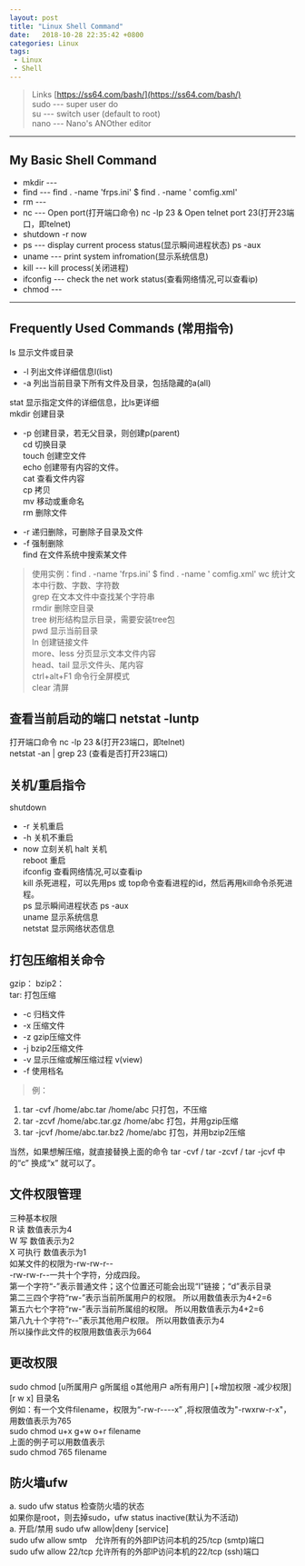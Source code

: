 ```yaml
---
layout: post
title: "Linux Shell Command"
date:   2018-10-28 22:35:42 +0800
categories: Linux
tags: 
 - Linux
 - Shell
---
```


> Links [https://ss64.com/bash/](https://ss64.com/bash/)  
> sudo --- super user do  
> su   --- switch user (default to root)  
> nano --- Nano's ANOther editor  
---
## My Basic Shell Command
+ mkdir ---
+ find --- find . -name 'frps.ini' $ find . -name ' comfig.xml' 
+ rm --- 
+ nc --- Open port(打开端口命令) nc -lp 23 & Open telnet port 23(打开23端口，即telnet)
+ shutdown -r now
+ ps --- display current process status(显示瞬间进程状态) ps -aux
+ uname --- print system infromation(显示系统信息)
+ kill --- kill process(关闭进程)
+ ifconfig --- check the net work status(查看网络情况,可以查看ip)
+ chmod ---
---
## Frequently Used Commands (常用指令)
ls 显示文件或目录  
+ -l 列出文件详细信息l(list)
+ -a 列出当前目录下所有文件及目录，包括隐藏的a(all)

stat 显示指定文件的详细信息，比ls更详细  
mkdir 创建目录  
- -p 创建目录，若无父目录，则创建p(parent)  
cd 切换目录  
touch 创建空文件  
echo 创建带有内容的文件。  
cat 查看文件内容   
cp 拷贝  
mv 移动或重命名  
rm 删除文件  
+ -r 递归删除，可删除子目录及文件
+ -f 强制删除  
find 在文件系统中搜索某文件  
> 使用实例：find . -name 'frps.ini' $ find . -name ' comfig.xml' 
wc 统计文本中行数、字数、字符数  
grep 在文本文件中查找某个字符串  
rmdir 删除空目录  
tree 树形结构显示目录，需要安装tree包  
pwd 显示当前目录  
ln 创建链接文件  
more、less 分页显示文本文件内容  
head、tail 显示文件头、尾内容  
ctrl+alt+F1 命令行全屏模式  
clear 清屏  
## 查看当前启动的端口 netstat -luntp  
打开端口命令 nc -lp 23 &(打开23端口，即telnet)  
netstat -an | grep 23 (查看是否打开23端口)  
## 关机/重启指令
shutdown  
 + -r 关机重启
 + -h 关机不重启
 + now 立刻关机
halt 关机  
reboot 重启  
ifconfig 查看网络情况,可以查看ip  
kill 杀死进程，可以先用ps 或 top命令查看进程的id，然后再用kill命令杀死进程。  
ps 显示瞬间进程状态 ps -aux  
uname 显示系统信息  
netstat 显示网络状态信息  

## 打包压缩相关命令
gzip： 
bzip2：  
tar: 打包压缩  
- -c 归档文件
- -x 压缩文件
- -z gzip压缩文件
- -j bzip2压缩文件
- -v 显示压缩或解压缩过程 v(view)
- -f 使用档名

> 例：
1. tar -cvf /home/abc.tar /home/abc 只打包，不压缩
2. tar -zcvf /home/abc.tar.gz /home/abc 打包，并用gzip压缩
3. tar -jcvf /home/abc.tar.bz2 /home/abc 打包，并用bzip2压缩

当然，如果想解压缩，就直接替换上面的命令 tar -cvf / tar -zcvf / tar -jcvf 中的“c” 换成“x” 就可以了。  

## 文件权限管理
三种基本权限  
R 读 数值表示为4   
W 写 数值表示为2   
X 可执行 数值表示为1   
如某文件的权限为-rw-rw-r--  
-rw-rw-r--一共十个字符，分成四段。  
第一个字符“-”表示普通文件；这个位置还可能会出现“l”链接；“d”表示目录  
第二三四个字符“rw-”表示当前所属用户的权限。 所以用数值表示为4+2=6  
第五六七个字符“rw-”表示当前所属组的权限。 所以用数值表示为4+2=6  
第八九十个字符“r--”表示其他用户权限。 所以用数值表示为4  
所以操作此文件的权限用数值表示为664   

## 更改权限  
sudo chmod [u所属用户 g所属组 o其他用户 a所有用户] [+增加权限 -减少权限] [r w x] 目录名   
例如：有一个文件filename，权限为“-rw-r----x” ,将权限值改为"-rwxrw-r-x"，用数值表示为765  
sudo chmod u+x g+w o+r filename  
上面的例子可以用数值表示  
sudo chmod 765 filename  

## 防火墙ufw
 a. sudo ufw status 检查防火墙的状态  
 如果你是root，则去掉sudo，ufw status inactive(默认为不活动)  
 a. 开启/禁用 sudo ufw allow|deny [service]  
 sudo ufw allow smtp　允许所有的外部IP访问本机的25/tcp (smtp)端口  
 sudo ufw allow 22/tcp 允许所有的外部IP访问本机的22/tcp (ssh)端口  